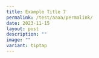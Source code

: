 ```yaml
---
title: Example Title 7
permalink: /test/aaaa/permalink/
date: 2023-11-15
layout: post
description: ""
image: ""
variant: tiptap
---
```

